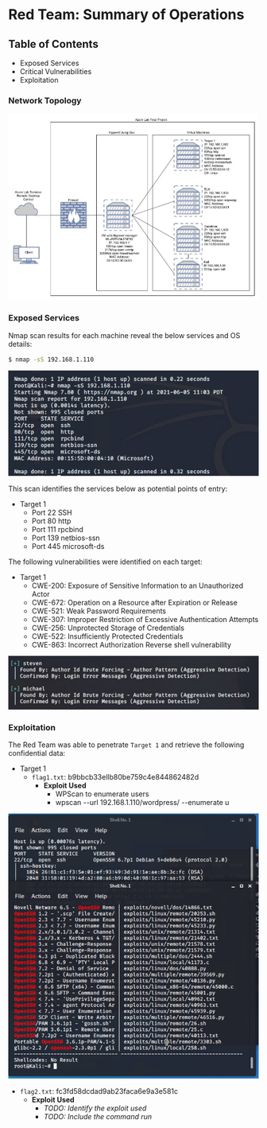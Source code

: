# Red Team: Summary of Operations

## Table of Contents
- Exposed Services
- Critical Vulnerabilities
- Exploitation

### Network Topology
![Network Topology](/Images/Final_project_top.JPG)

### Exposed Services

Nmap scan results for each machine reveal the below services and OS details:

```bash
$ nmap -sS 192.168.1.110
```
![Nmap Scan](/Images/NmapScan.png)


This scan identifies the services below as potential points of entry:
- Target 1
  - Port 22	SSH
  - Port 80	http
  - Port 111	rpcbind
  - Port 139	netbios-ssn
  - Port 445	microsoft-ds

The following vulnerabilities were identified on each target:
- Target 1
  - CWE-200: Exposure of Sensitive Information to an Unauthorized Actor 
  - CWE-672: Operation on a Resource after Expiration or Release
  - CWE-521: Weak Password Requirements 
  - CWE-307: Improper Restriction of Excessive Authentication Attempts 
  - CWE-256: Unprotected Storage of Credentials
  - CWE-522: Insufficiently Protected Credentials
  - CWE-863: Incorrect Authorization Reverse shell vulnerability 

![WPScan](/Images/WPScan.png)

### Exploitation

The Red Team was able to penetrate `Target 1` and retrieve the following confidential data:
- Target 1
  - `flag1.txt`: b9bbcb33ellb80be759c4e844862482d
    - **Exploit Used**
      - WPScan to enumerate users
      - wpscan --url 192.168.1.110/wordpress/ --enumerate u

![SSHVuln](/Images/SSHVuln.png)

  - `flag2.txt`: fc3fd58dcdad9ab23faca6e9a3e581c
    - **Exploit Used**
      - _TODO: Identify the exploit used_
      - _TODO: Include the command run_